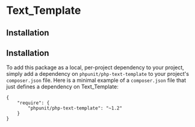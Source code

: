 # Text_Template

## Installation

## Installation

To add this package as a local, per-project dependency to your project, simply add a dependency
on `phpunit/php-text-template` to your project's `composer.json` file. Here is a minimal example of a `composer.json`
file that just defines a dependency on Text_Template:

    {
        "require": {
            "phpunit/php-text-template": "~1.2"
        }
    }

